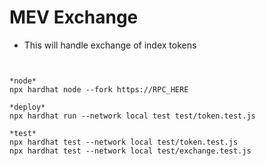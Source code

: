 # MEV Exchange

- This will handle exchange of index tokens


```


*node*
npx hardhat node --fork https://RPC_HERE

*deploy*
npx hardhat run --network local test test/token.test.js

*test*
npx hardhat test --network local test/token.test.js 
npx hardhat test --network local test/exchange.test.js